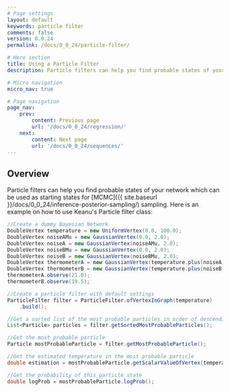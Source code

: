 ```yaml
---
# Page settings
layout: default
keywords: particle filter
comments: false
version: 0.0.24
permalink: /docs/0_0_24/particle-filter/

# Hero section
title: Using a Particle Filter
description: Particle filters can help you find probable states of your network

# Micro navigation
micro_nav: true

# Page navigation
page_nav:
    prev:
        content: Previous page
        url: '/docs/0_0_24/regression/'
    next: 
        content: Next page
        url: '/docs/0_0_24/sequences/'
---
```


## Overview
Particle filters can help you find probable states of your network which can be used as starting states for [MCMC]({{ site.baseurl }}/docs/0_0_24/inference-posterior-sampling/) sampling. 
Here is an example on how to use Keanu's Particle filter class:

```java
//Create a dummy Bayesian Network
DoubleVertex temperature = new UniformVertex(0.0, 100.0);
DoubleVertex noiseAMu = new GaussianVertex(0.0, 2.0);
DoubleVertex noiseA = new GaussianVertex(noiseAMu, 2.0);
DoubleVertex noiseBMu = new GaussianVertex(0.0, 2.0);
DoubleVertex noiseB = new GaussianVertex(noiseBMu, 2.0);
DoubleVertex thermometerA = new GaussianVertex(temperature.plus(noiseA), 1.0);
DoubleVertex thermometerB = new GaussianVertex(temperature.plus(noiseB), 1.0);
thermometerA.observe(21.0);
thermometerB.observe(19.5);

//Create a particle filter with default settings
ParticleFilter filter = ParticleFilter.ofVertexInGraph(temperature)
    .build();

//Get a sorted list of the most probable particles in order of descending probability
List<Particle> particles = filter.getSortedMostProbableParticles();

//Get the most probable particle
Particle mostProbableParticle = filter.getMostProbableParticle();

//Get the estimated temperature in the most probable particle
double estimation = mostProbableParticle.getScalarValueOfVertex(temperature);

//Get the probability of this particle state
double logProb = mostProbableParticle.logProb();
```